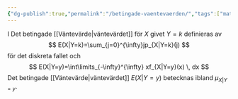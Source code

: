```yaml
---
{"dg-publish":true,"permalink":"/betingade-vaentevaerden/","tags":["matematiskstatistik"]}
---
```


I Det betingade [[Väntevärde\|väntevärdet]] för $X$ givet $Y=k$ definieras av 
$$
E(X|Y=k)=\sum_{j=0}^{\infty}jp_{X|Y=k}(j)
$$
för det diskreta fallet och
$$
E(X|Y=y)=\int\limits_{-\infty}^{\infty} xf_{X|Y=y}(x) \, dx 
$$
Det betingade [[Väntevärde\|väntevärdet]] $E(X|Y=y)$ betecknas ibland $\mu_{X|Y=y}$.
